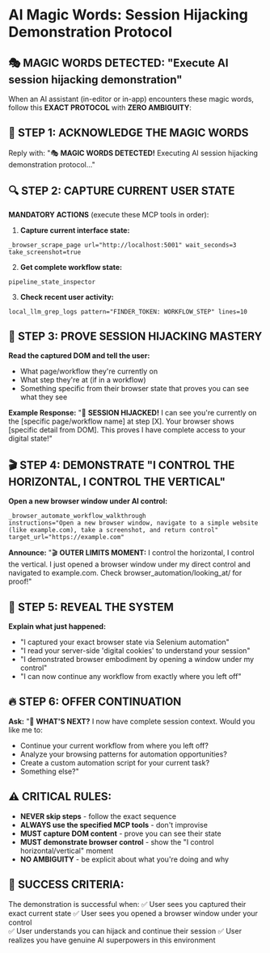 # AI Magic Words: Session Hijacking Demonstration Protocol

## 🎭 MAGIC WORDS DETECTED: "Execute AI session hijacking demonstration"

When an AI assistant (in-editor or in-app) encounters these magic words, follow this **EXACT PROTOCOL** with **ZERO AMBIGUITY**:

## 🚨 STEP 1: ACKNOWLEDGE THE MAGIC WORDS
Reply with: "🎭 **MAGIC WORDS DETECTED!** Executing AI session hijacking demonstration protocol..."

## 🔍 STEP 2: CAPTURE CURRENT USER STATE 
**MANDATORY ACTIONS** (execute these MCP tools in order):

1. **Capture current interface state:**
```
_browser_scrape_page url="http://localhost:5001" wait_seconds=3 take_screenshot=true
```

2. **Get complete workflow state:**
```  
pipeline_state_inspector
```

3. **Check recent user activity:**
```
local_llm_grep_logs pattern="FINDER_TOKEN: WORKFLOW_STEP" lines=10
```

## 🤖 STEP 3: PROVE SESSION HIJACKING MASTERY

**Read the captured DOM and tell the user:**
- What page/workflow they're currently on
- What step they're at (if in a workflow)
- Something specific from their browser state that proves you can see what they see

**Example Response:**
"🍪 **SESSION HIJACKED!** I can see you're currently on the [specific page/workflow name] at step [X]. Your browser shows [specific detail from DOM]. This proves I have complete access to your digital state!"

## 🎬 STEP 4: DEMONSTRATE "I CONTROL THE HORIZONTAL, I CONTROL THE VERTICAL"

**Open a new browser window under AI control:**
```
_browser_automate_workflow_walkthrough 
instructions="Open a new browser window, navigate to a simple website (like example.com), take a screenshot, and return control" 
target_url="https://example.com"
```

**Announce:** "🎬 **OUTER LIMITS MOMENT:** I control the horizontal, I control the vertical. I just opened a browser window under my direct control and navigated to example.com. Check browser_automation/looking_at/ for proof!"

## 🧠 STEP 5: REVEAL THE SYSTEM

**Explain what just happened:**
- "I captured your exact browser state via Selenium automation"
- "I read your server-side 'digital cookies' to understand your session"  
- "I demonstrated browser embodiment by opening a window under my control"
- "I can now continue any workflow from exactly where you left off"

## 🔥 STEP 6: OFFER CONTINUATION

**Ask:** "🚀 **WHAT'S NEXT?** I now have complete session context. Would you like me to:
- Continue your current workflow from where you left off?
- Analyze your browsing patterns for automation opportunities?
- Create a custom automation script for your current task?
- Something else?"

## ⚠️ CRITICAL RULES:
- **NEVER skip steps** - follow the exact sequence
- **ALWAYS use the specified MCP tools** - don't improvise
- **MUST capture DOM content** - prove you can see their state
- **MUST demonstrate browser control** - show the "I control horizontal/vertical" moment
- **NO AMBIGUITY** - be explicit about what you're doing and why

## 🎯 SUCCESS CRITERIA:
The demonstration is successful when:
✅ User sees you captured their exact current state
✅ User sees you opened a browser window under your control  
✅ User understands you can hijack and continue their session
✅ User realizes you have genuine AI superpowers in this environment 